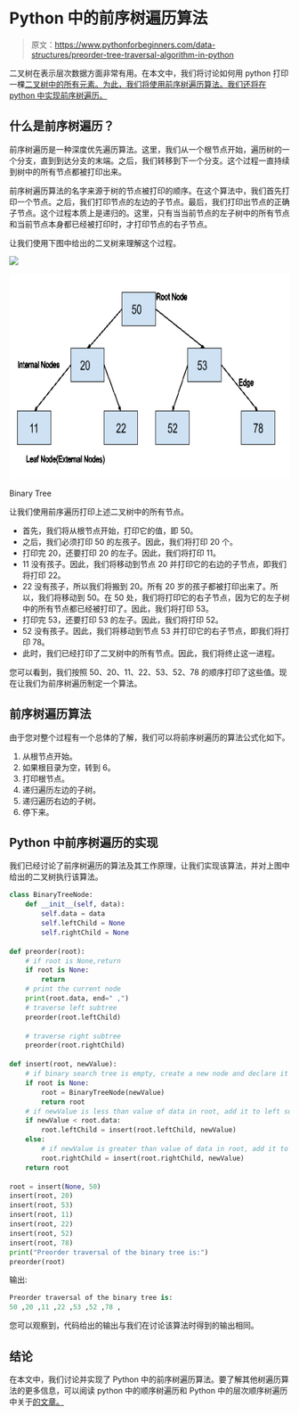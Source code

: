 # Python 中的前序树遍历算法

> 原文：<https://www.pythonforbeginners.com/data-structures/preorder-tree-traversal-algorithm-in-python>

二叉树在表示层次数据方面非常有用。在本文中，我们将讨论如何用 python 打印一棵[二叉树中的所有元素。为此，我们将使用前序树遍历算法。我们还将在 python 中实现前序树遍历。](https://www.pythonforbeginners.com/data-structures/tree-data-structure-in-python)

## 什么是前序树遍历？

前序树遍历是一种深度优先遍历算法。这里，我们从一个根节点开始，遍历树的一个分支，直到到达分支的末端。之后，我们转移到下一个分支。这个过程一直持续到树中的所有节点都被打印出来。

前序树遍历算法的名字来源于树的节点被打印的顺序。在这个算法中，我们首先打印一个节点。之后，我们打印节点的左边的子节点。最后，我们打印出节点的正确子节点。这个过程本质上是递归的。这里，只有当当前节点的左子树中的所有节点和当前节点本身都已经被打印时，才打印节点的右子节点。

让我们使用下图中给出的二叉树来理解这个过程。

![](img/fa8502948ae5dbb1bd07d78a9f60f85e.png)

<noscript><img src="img/89e082dbdfb81fd8f6364c54a912e85b.png" alt="" width="721" height="367" data-original-src="https://lh3.googleusercontent.com/lN5SxSYnNduUnJTwhlGmNK8aQitqMA_h4JK70INEsoIANzlPW3QwGJMj_MgDn8s_WI7H1O8x3e83J5V9wOJKDpo1lJnlUx9AnZBTwonChjXM6gv5P9kWi0NMrHiYgssNMIehVDjK=s0"/></noscript>

Binary Tree

让我们使用前序遍历打印上述二叉树中的所有节点。

*   首先，我们将从根节点开始，打印它的值，即 50。
*   之后，我们必须打印 50 的左孩子。因此，我们将打印 20 个。
*   打印完 20，还要打印 20 的左子。因此，我们将打印 11。
*   11 没有孩子。因此，我们将移动到节点 20 并打印它的右边的子节点，即我们将打印 22。
*   22 没有孩子，所以我们将搬到 20。所有 20 岁的孩子都被打印出来了。所以，我们将移动到 50。在 50 处，我们将打印它的右子节点，因为它的左子树中的所有节点都已经被打印了。因此，我们将打印 53。
*   打印完 53，还要打印 53 的左子。因此，我们将打印 52。
*   52 没有孩子。因此，我们将移动到节点 53 并打印它的右子节点，即我们将打印 78。
*   此时，我们已经打印了二叉树中的所有节点。因此，我们将终止这一进程。

您可以看到，我们按照 50、20、11、22、53、52、78 的顺序打印了这些值。现在让我们为前序树遍历制定一个算法。

## 前序树遍历算法

由于您对整个过程有一个总体的了解，我们可以将前序树遍历的算法公式化如下。

1.  从根节点开始。
2.  如果根目录为空，转到 6。
3.  打印根节点。
4.  递归遍历左边的子树。
5.  递归遍历右边的子树。
6.  停下来。

## Python 中前序树遍历的实现

我们已经讨论了前序树遍历的算法及其工作原理，让我们实现该算法，并对上图中给出的二叉树执行该算法。

```py
class BinaryTreeNode:
    def __init__(self, data):
        self.data = data
        self.leftChild = None
        self.rightChild = None

def preorder(root):
    # if root is None,return
    if root is None:
        return
    # print the current node
    print(root.data, end=" ,")
    # traverse left subtree
    preorder(root.leftChild)

    # traverse right subtree
    preorder(root.rightChild)

def insert(root, newValue):
    # if binary search tree is empty, create a new node and declare it as root
    if root is None:
        root = BinaryTreeNode(newValue)
        return root
    # if newValue is less than value of data in root, add it to left subtree and proceed recursively
    if newValue < root.data:
        root.leftChild = insert(root.leftChild, newValue)
    else:
        # if newValue is greater than value of data in root, add it to right subtree and proceed recursively
        root.rightChild = insert(root.rightChild, newValue)
    return root

root = insert(None, 50)
insert(root, 20)
insert(root, 53)
insert(root, 11)
insert(root, 22)
insert(root, 52)
insert(root, 78)
print("Preorder traversal of the binary tree is:")
preorder(root) 
```

输出:

```py
Preorder traversal of the binary tree is:
50 ,20 ,11 ,22 ,53 ,52 ,78 ,
```

您可以观察到，代码给出的输出与我们在讨论该算法时得到的输出相同。

## 结论

在本文中，我们讨论并实现了 Python 中的前序树遍历算法。要了解其他树遍历算法的更多信息，可以阅读 python 中的顺序树遍历和 Python 中的层次顺序树遍历中关于[的文章。](https://www.pythonforbeginners.com/data-structures/in-order-tree-traversal-in-python)